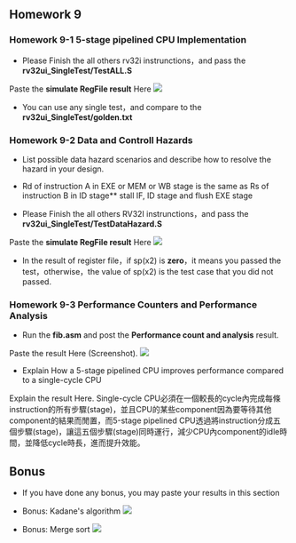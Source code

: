## Homework 9

### Homework 9-1 5-stage pipelined CPU Implementation
- Please Finish the all others rv32i instrunctions，and pass the **rv32ui_SingleTest/TestALL.S** 

Paste the **simulate RegFile result**  Here
![](https://course.playlab.tw/md/uploads/f053a5c8-517d-4006-91e3-dc6e94fc439a.png)

- You can use any single test，and compare to the  **rv32ui_SingleTest/golden.txt** 

### Homework 9-2 Data and Controll Hazards  
- List possible data hazard scenarios and describe how to resolve the hazard in your design.
    
- Rd of instruction A in EXE or MEM or WB stage is the same as Rs of instruction B in ID stage** 
    stall IF, ID stage and flush EXE stage
    
- Please Finish the all others RV32I instrunctions，and pass the **rv32ui_SingleTest/TestDataHazard.S** 

Paste the **simulate RegFile result**  Here
![](https://course.playlab.tw/md/uploads/538b5e8d-0980-4725-b079-12d8cc901ef0.png)

- In the result of register file，if sp(x2) is **zero**，it means you passed the test，otherwise，the value of sp(x2) is the test case that you did not passed.

### Homework 9-3 Performance Counters and Performance Analysis
- Run the **fib.asm** and post the **Performance count and analysis** result.

Paste the result Here (Screenshot).
![](https://course.playlab.tw/md/uploads/9f12ea75-e65b-4d51-8801-ebb99c153ede.png)

- Explain How a 5-stage pipelined  CPU improves performance compared to a single-cycle CPU

Explain the result Here.
Single-cycle CPU必須在一個較長的cycle內完成每條instruction的所有步驟(stage)，並且CPU的某些component因為要等待其他component的結果而閒置，而5-stage pipelined CPU透過將instruction分成五個步驟(stage)，讓這五個步驟(stage)同時運行，減少CPU內component的idle時間，並降低cycle時長，進而提升效能。

## Bonus 

- If you have done any bonus, you may paste your results in this section
 
- Bonus: Kadane's algorithm
![](https://course.playlab.tw/md/uploads/39abe00a-630e-4b2b-95af-aa59a356d067.png)

- Bonus: Merge sort
![](https://course.playlab.tw/md/uploads/21597291-8572-480b-950a-afe738e0c0f9.png)
